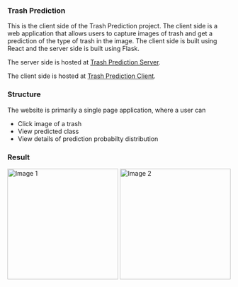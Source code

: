 ### Trash Prediction

This is the client side of the Trash Prediction project. The client side is a web application that allows users to capture images of trash and get a prediction of the type of trash in the image. The client side is built using React and the server side is built using Flask. 

The server side is hosted at [Trash Prediction Server](https://trash-prediction-server.onrender.com/).

The client side is hosted at [Trash Prediction Client](https://trash-prediction.vercel.app/).

### Structure

The website is primarily a single page application, where a user can 

- Click image of a trash
- View predicted class
- View details of prediction probabilty distribution

### Result

<div style="display: flex; justify-content: space-between; gap: 10;">
  <img src="https://github.com/marufbinsalim/trash-prediction-client/assets/161325766/a920b485-b798-45c3-8d76-511162ea9104" alt="Image 1" style="width: 250px;" />
  <img src="https://github.com/marufbinsalim/trash-prediction-client/assets/161325766/3318ede7-f82e-4eda-ab89-545b73eebda6" alt="Image 2" style="width: 250px;" />
</div>
